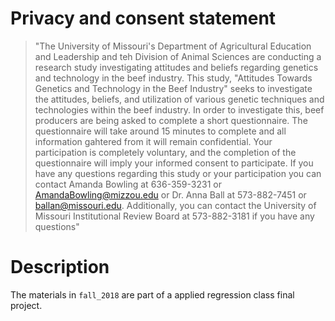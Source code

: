 # Privacy and consent statement

> "The University of Missouri's Department of Agricultural Education and Leadership and teh Division of Animal Sciences are conducting a research study investigating attitudes and beliefs regarding genetics and technology in the beef industry. This study, "Attitudes Towards Genetics and Technology in the Beef Industry" seeks to investigate the attitudes, beliefs, and utilization of various genetic techniques and technologies within the beef industry. In order to investigate this, beef producers are being asked to complete a short questionnaire. The questionnaire will take around 15 minutes to complete and all information gahtered from it will remain confidential. Your participation is completely voluntary, and the completion of the questionnaire will imply your informed consent to participate. If you have any questions regarding this study or your participation you can contact Amanda Bowling at 636-359-3231 or AmandaBowling@mizzou.edu or Dr. Anna Ball at 573-882-7451 or ballan@missouri.edu. Additionally, you can contact the University of Missouri Institutional Review Board at 573-882-3181 if you have any questions"

# Description

The materials in `fall_2018` are part of a applied regression class final project.
